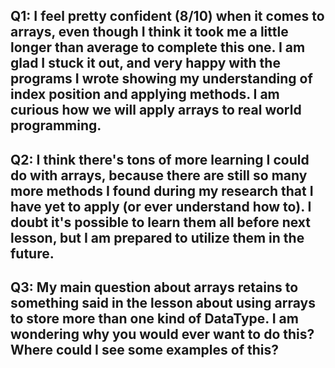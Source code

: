 ## Q1: I feel pretty confident (8/10) when it comes to arrays, even though I think it took me a little longer than average to complete this one. I am glad I stuck it out, and very happy with the programs I wrote showing my understanding of index position and applying methods. I am curious how we will apply arrays to real world programming.

## Q2: I think there's tons of more learning I could do with arrays, because there are still so many more methods I found during my research that I have yet to apply (or ever understand how to). I doubt it's possible to learn them all before next lesson, but I am prepared to utilize them in the future.

## Q3: My main question about arrays retains to something said in the lesson about using arrays to store more than one kind of DataType. I am wondering why you would ever want to do this? Where could I see some examples of this?
